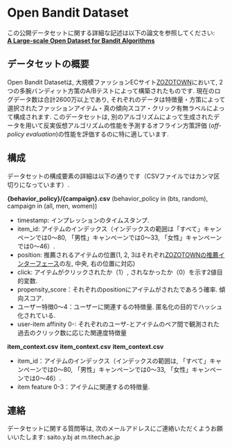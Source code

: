 # Open Bandit Dataset

この公開データセットに関する詳細な記述は以下の論文を参照してください: <br>
**[A Large-scale Open Dataset for Bandit Algorithms]()**

## データセットの概要
Open Bandit Datasetは, 大規模ファッションECサイト[ZOZOTOWN](https://zozo.jp/)において, 2つの多腕バンディット方策のA/Bテストによって構築されたものです.
現在のログデータ数は合計2600万以上であり, それぞれのデータは特徴量・方策によって選択されたファッションアイテム・真の傾向スコア・クリック有無ラベルによって構成されます.
このデータセットは, 別のアルゴリズムによって生成されたデータを用いて反実仮想アルゴリズムの性能を予測するオフライン方策評価 (*off-policy evaluation*)の性能を評価するのに特に適しています.


## 構成
データセットの構成要素の詳細は以下の通りです（CSVファイルではカンマ区切りになっています）.

**{behavior_policy}/{campaign}.csv** (behavior_policy in (bts, random), campaign in (all, men, women))
- timestamp: インプレッションのタイムスタンプ.
- item_id: アイテムのインデックス（インデックスの範囲は「すべて」キャンペーンでは0～80, 「男性」キャンペーンでは0～33, 「女性」キャンペーンでは0～46）.
- position: 推薦されるアイテムの位置(1, 2, 3はそれぞれ[ZOZOTOWNの推薦インターフェース](../images/recommended_fashion_items.png)の左, 中央, 右の位置に対応)
- click: アイテムがクリックされたか（1）, されなかったか（0）を示す2値目的変数.
- propensity_score：それぞれのpositionにアイテムがされたであろう確率. 傾向スコア.
- ユーザー特徴0～4：ユーザーに関連するの特徴量. 匿名化の目的でハッシュ化されている.
- user-item affinity 0-: それぞれのユーザ-とアイテムのペア間で観測された過去のクリック数に応じた関連度特徴量

**item_context.csv** **item_context.csv** **item_context.csv**
- item_id：アイテムのインデックス（インデックスの範囲は, 「すべて」キャンペーンでは0～80, 「男性」キャンペーンでは0～33, 「女性」キャンペーンでは0～46）.
- item feature 0-3：アイテムに関連するの特徴量.


## 連絡
データセットに関する質問等は, 次のメールアドレスにご連絡いただくようお願いいたします: saito.y.bj at m.titech.ac.jp
